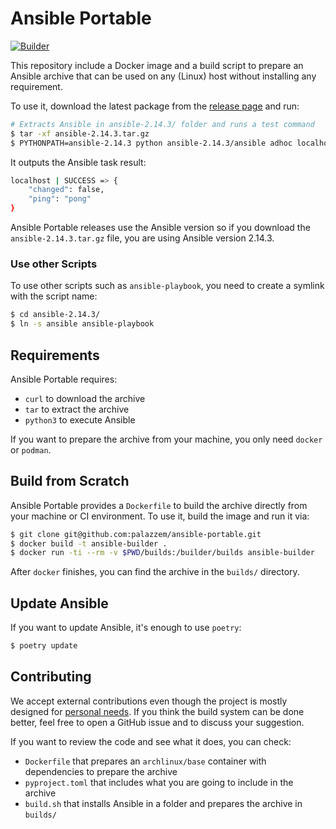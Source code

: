 # Ansible Portable

[![Builder](https://github.com/palazzem/ansible-portable/actions/workflows/builder.yaml/badge.svg?branch=main)](https://github.com/palazzem/ansible-portable/actions/workflows/builder.yaml)

This repository include a Docker image and a build script to prepare an Ansible archive
that can be used on any (Linux) host without installing any requirement.

To use it, download the latest package from the [release page][1] and run:

```bash
# Extracts Ansible in ansible-2.14.3/ folder and runs a test command
$ tar -xf ansible-2.14.3.tar.gz
$ PYTHONPATH=ansible-2.14.3 python ansible-2.14.3/ansible adhoc localhost -m ping
```

It outputs the Ansible task result:
```bash
localhost | SUCCESS => {
    "changed": false,
    "ping": "pong"
}
```

Ansible Portable releases use the Ansible version so if you download the
`ansible-2.14.3.tar.gz` file, you are using Ansible version 2.14.3.

[1]: https://github.com/palazzem/ansible-portable/releases

### Use other Scripts

To use other scripts such as `ansible-playbook`, you need to create a symlink with
the script name:

```bash
$ cd ansible-2.14.3/
$ ln -s ansible ansible-playbook
```

## Requirements

Ansible Portable requires:
* `curl` to download the archive
* `tar` to extract the archive
* `python3` to execute Ansible

If you want to prepare the archive from your machine, you only need `docker` or `podman`.

## Build from Scratch

Ansible Portable provides a `Dockerfile` to build the archive directly from your
machine or CI environment. To use it, build the image and run it via:

```bash
$ git clone git@github.com:palazzem/ansible-portable.git
$ docker build -t ansible-builder .
$ docker run -ti --rm -v $PWD/builds:/builder/builds ansible-builder
```

After `docker` finishes, you can find the archive in the `builds/` directory.

## Update Ansible

If you want to update Ansible, it's enough to use `poetry`:

```bash
$ poetry update
```

## Contributing

We accept external contributions even though the project is mostly designed for
[personal needs](http://hanzo.sh). If you think the build system can be done better,
feel free to open a GitHub issue and to discuss your suggestion.

If you want to review the code and see what it does, you can check:
* `Dockerfile` that prepares an `archlinux/base` container with dependencies to
  prepare the archive
* `pyproject.toml` that includes what you are going to include in the archive
* `build.sh` that installs Ansible in a folder and prepares the archive in `builds/`
